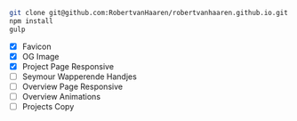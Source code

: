 ```bash
git clone git@github.com:RobertvanHaaren/robertvanhaaren.github.io.git
npm install
gulp
```

* [x] Favicon
* [x] OG Image
* [x] Project Page Responsive
* [ ] Seymour Wapperende Handjes
* [ ] Overview Page Responsive
* [ ] Overview Animations
* [ ] Projects Copy
